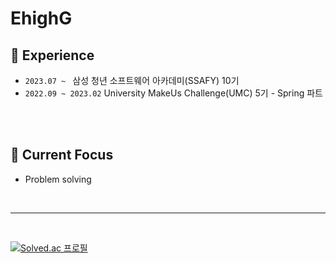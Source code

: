 # EhighG

<!--
**EhighG/EhighG** is a ✨ _special_ ✨ repository because its `README.md` (this file) appears on your GitHub profile.

![Github 프로필](https://github-readme-stats.vercel.app/api?username=EhighG&show_icons=true&theme=vue-dark)

Here are some ideas to get you started:

- 🔭 I’m currently working on ...
- 🌱 I’m currently learning ...
- 👯 I’m looking to collaborate on ...
- 🤔 I’m looking for help with ...
- 💬 Ask me about ...
- 📫 How to reach me: ...
- 😄 Pronouns: ...
- ⚡ Fun fact: ...
-->


## :rocket: Experience
- `2023.07 ~ ` 삼성 청년 소프트웨어 아카데미(SSAFY) 10기
- `2022.09 ~ 2023.02` University MakeUs Challenge(UMC) 5기 - Spring 파트

<br><br>

## :dart: Current Focus
- Problem solving

<br>

---
<br>

[![Solved.ac
프로필](http://mazassumnida.wtf/api/v2/generate_badge?boj=ehigh)](https://solved.ac/ehigh)

